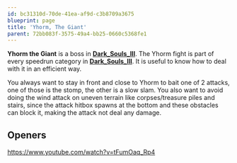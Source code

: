 ```yaml
---
id: bc31310d-70de-41ea-af9d-c3b8709a3675
blueprint: page
title: 'Yhorm, The Giant'
parent: 72bb083f-3575-49a4-bb25-0660c5368fe1
---
```

**Yhorm the Giant** is a boss in [**Dark\_Souls\_III**](/darksouls3). The Yhorm fight is part of every speedrun category in [**Dark\_Souls\_III**](/darksouls3). It is useful to know how to deal with it in an efficient way.

You always want to stay in front and close to Yhorm to bait one of 2 attacks, one of those is the stomp, the other is a slow slam. You also want to avoid doing the wind attack on uneven terrain like corpses/treasure piles and stairs, since the attack hitbox spawns at the bottom and these obstacles can block it, making the attack not deal any damage.

## Openers

https://www.youtube.com/watch?v=tFumOaq_Rp4
